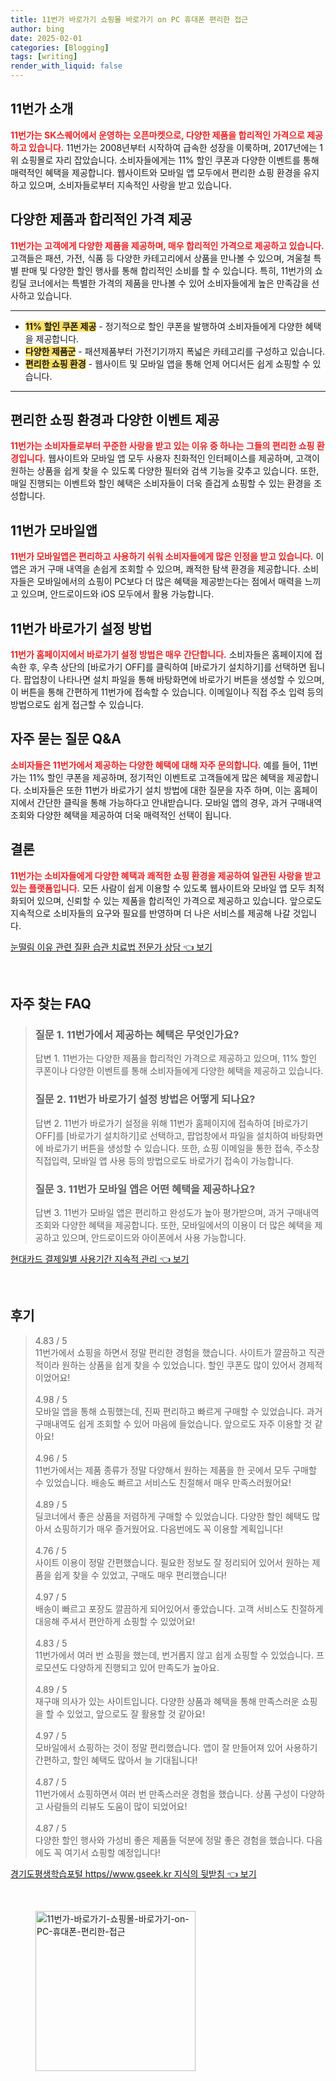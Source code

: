 ```yaml
---
title: 11번가 바로가기 쇼핑몰 바로가기 on PC 휴대폰 편리한 접근
author: bing
date: 2025-02-01
categories: [Blogging]
tags: [writing]
render_with_liquid: false
---
```



<h2 id='11번가_소개'>11번가 소개</h2>

<p><b><span style="color: #ee2323;">11번가는 SK스퀘어에서 운영하는 오픈마켓으로, 다양한 제품을 합리적인 가격으로 제공하고 있습니다.</span></b> 11번가는 2008년부터 시작하여 급속한 성장을 이룩하며, 2017년에는 1위 쇼핑몰로 자리 잡았습니다. 소비자들에게는 11% 할인 쿠폰과 다양한 이벤트를 통해 매력적인 혜택을 제공합니다. 웹사이트와 모바일 앱 모두에서 편리한 쇼핑 환경을 유지하고 있으며, 소비자들로부터 지속적인 사랑을 받고 있습니다.</p>

<h2 id='특징과혜택'>다양한 제품과 합리적인 가격 제공</h2>

<p><b><span style="color: #ee2323;">11번가는 고객에게 다양한 제품을 제공하며, 매우 합리적인 가격으로 제공하고 있습니다.</span></b> 고객들은 패션, 가전, 식품 등 다양한 카테고리에서 상품을 만나볼 수 있으며, 겨울철 특별 판매 및 다양한 할인 행사를 통해 합리적인 소비를 할 수 있습니다. 특히, 11번가의 쇼킹딜 코너에서는 특별한 가격의 제품을 만나볼 수 있어 소비자들에게 높은 만족감을 선사하고 있습니다.</p>

<hr />

<ul>
    <li><b><span style="background-color: #ffe066;">11% 할인 쿠폰 제공</span></b> - 정기적으로 할인 쿠폰을 발행하여 소비자들에게 다양한 혜택을 제공합니다.</li>
    <li><b><span style="background-color: #ffe066;">다양한 제품군</span></b> - 패션제품부터 가전기기까지 폭넓은 카테고리를 구성하고 있습니다.</li>
    <li><b><span style="background-color: #ffe066;">편리한 쇼핑 환경</span></b> - 웹사이트 및 모바일 앱을 통해 언제 어디서든 쉽게 쇼핑할 수 있습니다.</li>
</ul>

<hr />

<h2 id='쇼핑환경'>편리한 쇼핑 환경과 다양한 이벤트 제공</h2>

<p><b><span style="color: #ee2323;">11번가는 소비자들로부터 꾸준한 사랑을 받고 있는 이유 중 하나는 그들의 편리한 쇼핑 환경입니다.</span></b> 웹사이트와 모바일 앱 모두 사용자 친화적인 인터페이스를 제공하며, 고객이 원하는 상품을 쉽게 찾을 수 있도록 다양한 필터와 검색 기능을 갖추고 있습니다. 또한, 매일 진행되는 이벤트와 할인 혜택은 소비자들이 더욱 즐겁게 쇼핑할 수 있는 환경을 조성합니다.</p>

<h2 id='모바일앱'>11번가 모바일앱</h2>

<p><b><span style="color: #ee2323;">11번가 모바일앱은 편리하고 사용하기 쉬워 소비자들에게 많은 인정을 받고 있습니다.</span></b> 이 앱은 과거 구매 내역을 손쉽게 조회할 수 있으며, 쾌적한 탐색 환경을 제공합니다. 소비자들은 모바일에서의 쇼핑이 PC보다 더 많은 혜택을 제공받는다는 점에서 매력을 느끼고 있으며, 안드로이드와 iOS 모두에서 활용 가능합니다.</p>

<h2 id='바로가기설정'>11번가 바로가기 설정 방법</h2>

<p><b><span style="color: #ee2323;">11번가 홈페이지에서 바로가기 설정 방법은 매우 간단합니다.</span></b> 소비자들은 홈페이지에 접속한 후, 우측 상단의 [바로가기 OFF]를 클릭하여 [바로가기 설치하기]를 선택하면 됩니다. 팝업창이 나타나면 설치 파일을 통해 바탕화면에 바로가기 버튼을 생성할 수 있으며, 이 버튼을 통해 간편하게 11번가에 접속할 수 있습니다. 이메일이나 직접 주소 입력 등의 방법으로도 쉽게 접근할 수 있습니다.</p>

<h2 id='자주묻는질문'>자주 묻는 질문 Q&A</h2>

<p><b><span style="color: #ee2323;">소비자들은 11번가에서 제공하는 다양한 혜택에 대해 자주 문의합니다.</span></b> 예를 들어, 11번가는 11% 할인 쿠폰을 제공하며, 정기적인 이벤트로 고객들에게 많은 혜택을 제공합니다. 소비자들은 또한 11번가 바로가기 설치 방법에 대한 질문을 자주 하며, 이는 홈페이지에서 간단한 클릭을 통해 가능하다고 안내받습니다. 모바일 앱의 경우, 과거 구매내역 조회와 다양한 혜택을 제공하여 더욱 매력적인 선택이 됩니다.</p>

<h2 id='결론'>결론</h2>

<p><b><span style="color: #ee2323;">11번가는 소비자들에게 다양한 혜택과 쾌적한 쇼핑 환경을 제공하여 일관된 사랑을 받고 있는 플랫폼입니다.</span></b>  모든 사람이 쉽게 이용할 수 있도록 웹사이트와 모바일 앱 모두 최적화되어 있으며, 신뢰할 수 있는 제품을 합리적인 가격으로 제공하고 있습니다. 앞으로도 지속적으로 소비자들의 요구와 필요를 반영하며 더 나은 서비스를 제공해 나갈 것입니다.</p>


<p><a class="click-button" title="눈떨림 이유 관련 질환 습관 치료법 전문가 상담" href="https://24nara.github.io/posts/%EB%88%88%EB%96%A8%EB%A6%BC-%EC%9D%B4%EC%9C%A0-%EA%B4%80%EB%A0%A8-%EC%A7%88%ED%99%98-%EC%8A%B5%EA%B4%80-%EC%B9%98%EB%A3%8C%EB%B2%95-%EC%A0%84%EB%AC%B8%EA%B0%80-%EC%83%81%EB%8B%B4/" rel="dofollow">눈떨림 이유 관련 질환 습관 치료법 전문가 상담 👈 보기</a></p><br>
<h2 id='자주_찾는_FAQ'>자주 찾는 FAQ</h2>
<div itemscope="" itemtype="https://schema.org/FAQPage"> 
<blockquote> 
<div itemscope="" itemprop="mainEntity" itemtype="https://schema.org/Question"> 
<h3 itemprop="name">질문 1. 11번가에서 제공하는 혜택은 무엇인가요?</h3> 
<div itemscope="" itemprop="acceptedAnswer" itemtype="https://schema.org/Answer"> 
<span itemprop="text"> 
<p>답변 1. 11번가는 다양한 제품을 합리적인 가격으로 제공하고 있으며, 11% 할인 쿠폰이나 다양한 이벤트를 통해 소비자들에게 다양한 혜택을 제공하고 있습니다.</p> 
</span> 
</div> 
</div> 

<div itemscope="" itemprop="mainEntity" itemtype="https://schema.org/Question"> 
<h3 itemprop="name">질문 2. 11번가 바로가기 설정 방법은 어떻게 되나요?</h3> 
<div itemscope="" itemprop="acceptedAnswer" itemtype="https://schema.org/Answer"> 
<span itemprop="text"> 
<p>답변 2. 11번가 바로가기 설정을 위해 11번가 홈페이지에 접속하여 [바로가기 OFF]를 [바로가기 설치하기]로 선택하고, 팝업창에서 파일을 설치하여 바탕화면에 바로가기 버튼을 생성할 수 있습니다. 또한, 쇼핑 이메일을 통한 접속, 주소창 직접입력, 모바일 앱 사용 등의 방법으로도 바로가기 접속이 가능합니다.</p> 
</span> 
</div> 
</div> 

<div itemscope="" itemprop="mainEntity" itemtype="https://schema.org/Question"> 
<h3 itemprop="name">질문 3. 11번가 모바일 앱은 어떤 혜택을 제공하나요?</h3> 
<div itemscope="" itemprop="acceptedAnswer" itemtype="https://schema.org/Answer"> 
<span itemprop="text"> 
<p>답변 3. 11번가 모바일 앱은 편리하고 완성도가 높아 평가받으며, 과거 구매내역 조회와 다양한 혜택을 제공합니다. 또한, 모바일에서의 이용이 더 많은 혜택을 제공하고 있으며, 안드로이드와 아이폰에서 사용 가능합니다.</p> 
</span> 
</div> 
</div> 

</blockquote> 
</div>
<p><a class="click-button" title="현대카드 결제일별 사용기간 지속적 관리" href="https://24nara.github.io/posts/%ED%98%84%EB%8C%80%EC%B9%B4%EB%93%9C-%EA%B2%B0%EC%A0%9C%EC%9D%BC%EB%B3%84-%EC%82%AC%EC%9A%A9%EA%B8%B0%EA%B0%84-%EC%A7%80%EC%86%8D%EC%A0%81-%EA%B4%80%EB%A6%AC/" rel="dofollow">현대카드 결제일별 사용기간 지속적 관리 👈 보기</a></p><br>
<h2 id='후기'>후기</h2>
<div itemscope itemtype="https://schema.org/Product">
  <blockquote>
  <div itemprop="review" itemscope itemtype="https://schema.org/Review">
      <div itemprop="reviewRating" itemscope itemtype="https://schema.org/Rating"> <span itemprop="ratingValue">4.83</span> / <span itemprop="bestRating">5</span> </div>
      <span itemprop="reviewBody">11번가에서 쇼핑을 하면서 정말 편리한 경험을 했습니다. 사이트가 깔끔하고 직관적이라 원하는 상품을 쉽게 찾을 수 있었습니다. 할인 쿠폰도 많이 있어서 경제적이었어요!</span>
  </div>
  <br>
  <div itemprop="review" itemscope itemtype="https://schema.org/Review">
      <div itemprop="reviewRating" itemscope itemtype="https://schema.org/Rating"> <span itemprop="ratingValue">4.98</span> / <span itemprop="bestRating">5</span> </div>
      <span itemprop="reviewBody">모바일 앱을 통해 쇼핑했는데, 진짜 편리하고 빠르게 구매할 수 있었습니다. 과거 구매내역도 쉽게 조회할 수 있어 마음에 들었습니다. 앞으로도 자주 이용할 것 같아요!</span>
  </div>
  <br>
  <div itemprop="review" itemscope itemtype="https://schema.org/Review">
      <div itemprop="reviewRating" itemscope itemtype="https://schema.org/Rating"> <span itemprop="ratingValue">4.96</span> / <span itemprop="bestRating">5</span> </div>
      <span itemprop="reviewBody">11번가에서는 제품 종류가 정말 다양해서 원하는 제품을 한 곳에서 모두 구매할 수 있었습니다. 배송도 빠르고 서비스도 친절해서 매우 만족스러웠어요!</span>
  </div>
  <br>
  <div itemprop="review" itemscope itemtype="https://schema.org/Review">
      <div itemprop="reviewRating" itemscope itemtype="https://schema.org/Rating"> <span itemprop="ratingValue">4.89</span> / <span itemprop="bestRating">5</span> </div>
      <span itemprop="reviewBody">딜코너에서 좋은 상품을 저렴하게 구매할 수 있었습니다. 다양한 할인 혜택도 많아서 쇼핑하기가 매우 즐거웠어요. 다음번에도 꼭 이용할 계획입니다!</span>
  </div>
  <br>
  <div itemprop="review" itemscope itemtype="https://schema.org/Review">
      <div itemprop="reviewRating" itemscope itemtype="https://schema.org/Rating"> <span itemprop="ratingValue">4.76</span> / <span itemprop="bestRating">5</span> </div>
      <span itemprop="reviewBody">사이트 이용이 정말 간편했습니다. 필요한 정보도 잘 정리되어 있어서 원하는 제품을 쉽게 찾을 수 있었고, 구매도 매우 편리했습니다!</span>
  </div>
  <br>
  <div itemprop="review" itemscope itemtype="https://schema.org/Review">
      <div itemprop="reviewRating" itemscope itemtype="https://schema.org/Rating"> <span itemprop="ratingValue">4.97</span> / <span itemprop="bestRating">5</span> </div>
      <span itemprop="reviewBody">배송이 빠르고 포장도 깔끔하게 되어있어서 좋았습니다. 고객 서비스도 친절하게 대응해 주셔서 편안하게 쇼핑할 수 있었어요!</span>
  </div>
  <br>
  <div itemprop="review" itemscope itemtype="https://schema.org/Review">
      <div itemprop="reviewRating" itemscope itemtype="https://schema.org/Rating"> <span itemprop="ratingValue">4.83</span> / <span itemprop="bestRating">5</span> </div>
      <span itemprop="reviewBody">11번가에서 여러 번 쇼핑을 했는데, 번거롭지 않고 쉽게 쇼핑할 수 있었습니다. 프로모션도 다양하게 진행되고 있어 만족도가 높아요.</span>
  </div>
  <br>
  <div itemprop="review" itemscope itemtype="https://schema.org/Review">
      <div itemprop="reviewRating" itemscope itemtype="https://schema.org/Rating"> <span itemprop="ratingValue">4.89</span> / <span itemprop="bestRating">5</span> </div>
      <span itemprop="reviewBody">재구매 의사가 있는 사이트입니다. 다양한 상품과 혜택을 통해 만족스러운 쇼핑을 할 수 있었고, 앞으로도 잘 활용할 것 같아요!</span>
  </div>
  <br>
  <div itemprop="review" itemscope itemtype="https://schema.org/Review">
      <div itemprop="reviewRating" itemscope itemtype="https://schema.org/Rating"> <span itemprop="ratingValue">4.97</span> / <span itemprop="bestRating">5</span> </div>
      <span itemprop="reviewBody">모바일에서 쇼핑하는 것이 정말 편리했습니다. 앱이 잘 만들어져 있어 사용하기 간편하고, 할인 혜택도 많아서 늘 기대됩니다!</span>
  </div>
  <br>
  <div itemprop="review" itemscope itemtype="https://schema.org/Review">
      <div itemprop="reviewRating" itemscope itemtype="https://schema.org/Rating"> <span itemprop="ratingValue">4.87</span> / <span itemprop="bestRating">5</span> </div>
      <span itemprop="reviewBody">11번가에서 쇼핑하면서 여러 번 만족스러운 경험을 했습니다. 상품 구성이 다양하고 사람들의 리뷰도 도움이 많이 되었어요!</span>
  </div>
  <br>
  <div itemprop="review" itemscope itemtype="https://schema.org/Review">
      <div itemprop="reviewRating" itemscope itemtype="https://schema.org/Rating"> <span itemprop="ratingValue">4.87</span> / <span itemprop="bestRating">5</span> </div>
      <span itemprop="reviewBody">다양한 할인 행사와 가성비 좋은 제품들 덕분에 정말 좋은 경험을 했습니다. 다음에도 꼭 여기서 쇼핑할 예정입니다!</span>
  </div>
  </blockquote>
</div>
<p><a class="click-button" title="경기도평생학습포털 https//www.gseek.kr 지식의 뒷받침" href="https://24nara.github.io/posts/%EA%B2%BD%EA%B8%B0%EB%8F%84%ED%8F%89%EC%83%9D%ED%95%99%EC%8A%B5%ED%8F%AC%ED%84%B8-httpswww.gseek.kr-%EC%A7%80%EC%8B%9D%EC%9D%98-%EB%92%B7%EB%B0%9B%EC%B9%A8/" rel="dofollow">경기도평생학습포털 https//www.gseek.kr 지식의 뒷받침 👈 보기</a></p><br>
<figure class="image"><img src="https://24nara.github.io/assets/img/thumbnail/11번가-바로가기-쇼핑몰-바로가기-on-PC-휴대폰-편리한-접근.webp" alt="11번가-바로가기-쇼핑몰-바로가기-on-PC-휴대폰-편리한-접근" width="256" height="256"></figure>